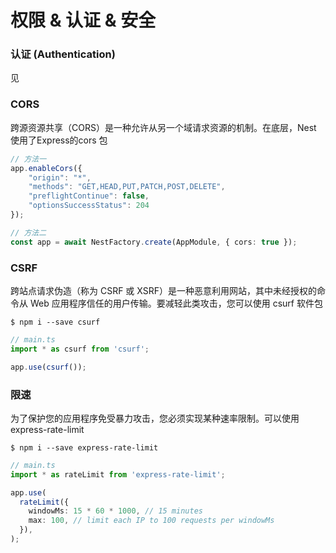 # 权限 & 认证 & 安全


### 认证 (Authentication)
见[]()


### CORS
跨源资源共享（CORS）是一种允许从另一个域请求资源的机制。在底层，Nest 使用了Express的cors 包
```typescript
// 方法一
app.enableCors({
    "origin": "*",
    "methods": "GET,HEAD,PUT,PATCH,POST,DELETE",
    "preflightContinue": false,
    "optionsSuccessStatus": 204
});

// 方法二
const app = await NestFactory.create(AppModule, { cors: true });
```


### CSRF
跨站点请求伪造（称为 CSRF 或 XSRF）是一种恶意利用网站，其中未经授权的命令从 Web 应用程序信任的用户传输。要减轻此类攻击，您可以使用 csurf 软件包
```shell
$ npm i --save csurf
```

```typescript
// main.ts
import * as csurf from 'csurf';

app.use(csurf());
```


### 限速
为了保护您的应用程序免受暴力攻击，您必须实现某种速率限制。可以使用 express-rate-limit
```shell
$ npm i --save express-rate-limit
```

```typescript
// main.ts
import * as rateLimit from 'express-rate-limit';

app.use(
  rateLimit({
    windowMs: 15 * 60 * 1000, // 15 minutes
    max: 100, // limit each IP to 100 requests per windowMs
  }),
);
```




